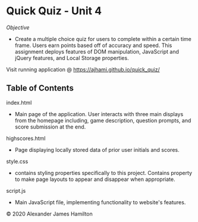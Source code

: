# Quick Quiz - Unit 4

*Objective*
 
 * Create a multiple choice quiz for users to complete within a certain time frame. Users earn points based off of accuracy and speed. This assignment deploys features of DOM manipulation, JavaScript and jQuery features, and Local Storage properties.

Visit running application @ https://ajhami.github.io/quick_quiz/

## Table of Contents

index.html
 * Main page of the application. User interacts with three main displays from the homepage including, game description, question prompts, and score submission at the end.

highscores.html
 * Page displaying locally stored data of prior user initials and scores.
 
style.css
 * contains styling properties specifically to this project. Contains property to make page layouts to appear and disappear when appropriate.
  
script.js
 * Main JavaScript file, implementing functionality to website's features.
 

© 2020 Alexander James Hamilton
